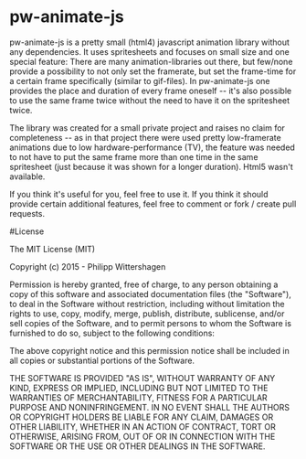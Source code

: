 # pw-animate-js

pw-animate-js is a pretty small (html4) javascript animation library without any dependencies. It uses spritesheets and focuses on small size and one special feature: There are many animation-libraries out there, but few/none provide a possibility to not only set the framerate, but set the frame-time for a certain frame specifically (similar to gif-files). In pw-animate-js one provides the place and duration of every frame oneself -- it's also possible to use the same frame twice without the need to have it on the spritesheet twice.

The library was created for a small private project and raises no claim for completeness -- as in that project there were used pretty low-framerate animations due to low hardware-performance (TV), the feature was needed to not have to put the same frame more than one time in the same spritesheet (just because it was shown for a longer duration). Html5 wasn't available.

If you think it's useful for you, feel free to use it. If you think it should provide certain additional features, feel free to comment or fork / create pull requests.

#License

The MIT License (MIT)

Copyright (c) 2015 - Philipp Wittershagen

Permission is hereby granted, free of charge, to any person obtaining a copy
of this software and associated documentation files (the "Software"), to deal
in the Software without restriction, including without limitation the rights
to use, copy, modify, merge, publish, distribute, sublicense, and/or sell
copies of the Software, and to permit persons to whom the Software is
furnished to do so, subject to the following conditions:

The above copyright notice and this permission notice shall be included in
all copies or substantial portions of the Software.

THE SOFTWARE IS PROVIDED "AS IS", WITHOUT WARRANTY OF ANY KIND, EXPRESS OR
IMPLIED, INCLUDING BUT NOT LIMITED TO THE WARRANTIES OF MERCHANTABILITY,
FITNESS FOR A PARTICULAR PURPOSE AND NONINFRINGEMENT. IN NO EVENT SHALL THE
AUTHORS OR COPYRIGHT HOLDERS BE LIABLE FOR ANY CLAIM, DAMAGES OR OTHER
LIABILITY, WHETHER IN AN ACTION OF CONTRACT, TORT OR OTHERWISE, ARISING FROM,
OUT OF OR IN CONNECTION WITH THE SOFTWARE OR THE USE OR OTHER DEALINGS IN
THE SOFTWARE.
